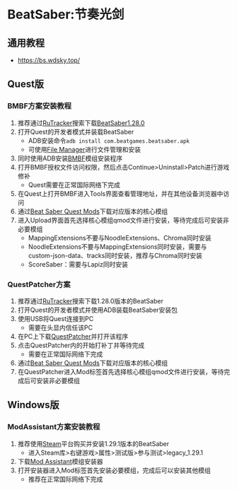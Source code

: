 # BeatSaber:节奏光剑
## 通用教程
- <https://bs.wdsky.top/>

## Quest版
### BMBF方案安装教程
1. 推荐通过[RuTracker](https://rutracker.net/forum/index.php)搜索下载[BeatSaber1.28.0](magnet:?xt=urn:btih:E5478616FB928F35A7C1C88D18747A789B8B6CBF)
2. 打开Quest的开发者模式并装载BeatSaber
   - ADB安装命令`adb install com.beatgames.beatsaber.apk`
   - 可使用[File Manager](https://www.apkmirror.com/apk/file-manager-plus/file-manager-7/)进行文件管理和安装
3. 同时使用ADB安装[BMBF](https://bmbf.dev/stable)模组安装程序
4. 打开BMBF授权文件访问权限，然后点击Continue>Uninstall>Patch进行游戏修补
    - Quest需要在正常国际网络下完成
5. 在Quest上打开BMBF进入Tools界面查看管理地址，并在其他设备浏览器中访问
6. 通过[Beat Saber Quest Mods](https://mods.bsquest.xyz/)下载对应版本的核心模组
7. 进入Upload界面首先选择核心模组qmod文件进行安装，等待完成后可安装非必要模组
    - MappingExtensions不要与NoodleExtensions、Chroma同时安装
    - NoodleExtensions不要与MappingExtensions同时安装，需要与custom-json-data、tracks同时安装，推荐与Chroma同时安装
    - ScoreSaber：需要与Lapiz同时安装

### QuestPatcher方案
1. 推荐通过[RuTracker](https://rutracker.net/forum/index.php)搜索下载1.28.0版本的BeatSaber
2. 打开Quest的开发者模式并使用ADB装载BeatSaber安装包
3. 使用USB将Quest连接到PC
   - 需要在头显内信任该PC
4. 在PC上下载[QuestPatcher](https://github.com/Lauriethefish/QuestPatcher)并打开该程序
5. 点击QuestPatcher内的开始打补丁并等待完成
    - 需要在正常国际网络下完成
6. 通过[Beat Saber Quest Mods](https://mods.bsquest.xyz/)下载对应版本的核心模组
7. 在QuestPatcher进入Mod标签首先选择核心模组qmod文件进行安装，等待完成后可安装非必要模组

## Windows版
### ModAssistant方案安装教程
1. 推荐使用[Steam](https://store.steampowered.com/)平台购买并安装1.29.1版本的BeatSaber
    - 进入Steam库>右键游戏>属性>测试版>参与测试>legacy_1.29.1
2. 下载[Mod Assistant](https://github.com/beatmods-top/ModAssistant)模组安装器
3. 打开安装器进入Mod标签首先安装必要模组，完成后可以安装其他模组
    - 推荐在正常国际网络下完成